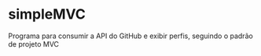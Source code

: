 # simpleMVC
Programa para consumir a API do GitHub e exibir perfis, seguindo o padrão de projeto MVC
